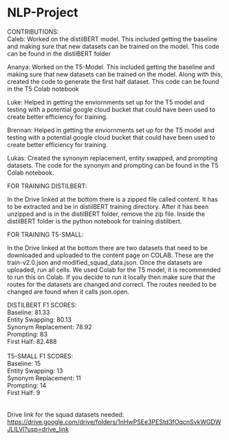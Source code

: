 # NLP-Project

CONTRIBUTIONS: \
Caleb:  Worked on the distilBERT model. This included getting the baseline and making sure that new datasets can be trained on the model. This code can be found in the distilBERT folder 

Ananya: Worked on the T5-Model. This included getting the baseline and making sure that new datasets can be trained on the model. Along with this, created the code to generate the first half dataset. This code can be found in the T5 Colab notebook 

Luke: Helped in getting the enviornments set up for the T5 model and testing with a potential google cloud bucket that could have been used to create better efficiency for training. 

Brennan: Helped in getting the enviornments set up for the T5 model and testing with a potential google cloud bucket that could have been used to create better efficiency for training. 

Lukas: Created the synonym replacement, entity swapped, and prompting datasets. The code for the synonym and prompting can be found in the T5 Colab notebook.

FOR TRAINING DISTILBERT:

In the Drive linked at the bottom there is a zipped file called content. It has to be extracted and be in distilBERT training directory. After it has been unzipped and is in the distilBERT folder, remove the zip file. Inside the distilBERT folder is the python notebook for training distilbert.

FOR TRAINING T5-SMALL:

In the Drive linked at the bottom there are two datasets that need to be downloaded and uploaded to the content page on COLAB. These are the train-v2.0.json and modified_squad_data.json. Once the datasets are uploaded, run all cells. We used Colab for the T5 model, it is recommended to run this on Colab. If you decide to run it locally then make sure that the routes for the datasets are changed and correct. The routes needed to be changed are found when it calls json.open. 

DISTILBERT F1 SCORES: \
Baseline: 81.33 \
Entity Swapping: 80.13 \
Synonym Replacement: 78.92 \
Prompting: 83 \
First Half: 82.488 \
\
T5-SMALL F1 SCORES: \
Baseline: 15 \
Entity Swapping: 13 \
Synonym Replacement: 11 \
Prompting: 14 \
First Half: 9 \
\
\
Drive link for the squad datasets needed: https://drive.google.com/drive/folders/1nHwPSEe3PEStd3fOqcnSvkWGDWJLILVl?usp=drive_link
